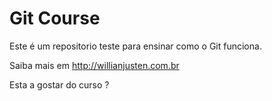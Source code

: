 # Git Course

Este é um repositorio teste para ensinar como o Git funciona.

Saiba mais em http://willianjusten.com.br

Esta a gostar do curso ?